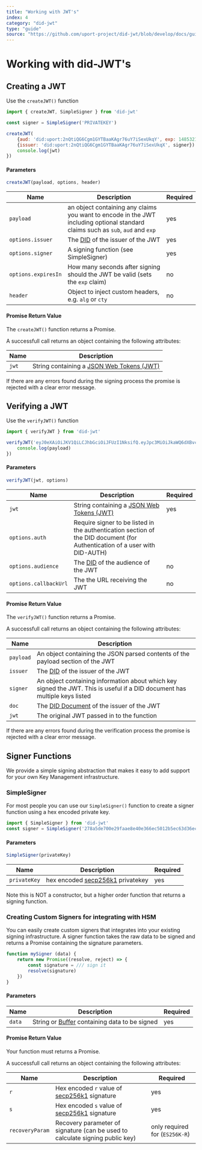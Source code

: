 ```yaml
---
title: "Working with JWT's"
index: 4
category: "did-jwt"
type: "guide"
source: "https://github.com/uport-project/did-jwt/blob/develop/docs/guides/index.md"
---
```


# Working with did-JWT's

## Creating a JWT

Use the `createJWT()` function

```js
import { createJWT, SimpleSigner } from 'did-jwt'

const signer = SimpleSigner('PRIVATEKEY')

createJWT(
    {aud: 'did:uport:2nQtiQG6Cgm1GYTBaaKAgr76uY7iSexUkqY', exp: 1485321133, name: 'Bob Smith'},
    {issuer: 'did:uport:2nQtiQG6Cgm1GYTBaaKAgr76uY7iSexUkqX', signer}).then(jwt => {
    console.log(jwt)
})
```

#### Parameters

```js
createJWT(payload, options, header)
```

Name | Description | Required
---- | ----------- | --------
`payload` | an object containing any claims you want to encode in the JWT including optional standard claims such as `sub`, `aud` and `exp` | yes
`options.issuer` | The [DID](https://w3c-ccg.github.io/did-spec/#decentralized-identifiers-dids) of the issuer of the JWT | yes
`options.signer` | A signing function (see SimpleSigner) | yes
`options.expiresIn` | How many seconds after signing should the JWT be valid (sets the `exp` claim) | no
`header` | Object to inject custom headers, e.g. `alg` or `cty` | no

#### Promise Return Value

The `createJWT()` function returns a Promise.

A successfull call returns an object containing the following attributes:

Name | Description
---- | -----------
`jwt` | String containing a [JSON Web Tokens (JWT)](https://tools.ietf.org/html/rfc7519)

If there are any errors found during the signing process the promise is rejected with a clear error message.

## Verifying a JWT

Use the `verifyJWT()` function

```js
import { verifyJWT } from 'did-jwt'

verifyJWT('eyJ0eXAiOiJKV1QiLCJhbGciOiJFUzI1NksifQ.eyJpc3MiOiJkaWQ6dXBvcn....', {audience: 'Your DID'}).then({payload, doc, did, signer, jwt} => {
    console.log(payload)
})
```

#### Parameters

```js
verifyJWT(jwt, options)
```

Name | Description | Required
---- | ----------- | --------
`jwt` | String containing a [JSON Web Tokens (JWT)](https://tools.ietf.org/html/rfc7519) | yes
`options.auth` | Require signer to be listed in the authentication section of the DID document (for Authentication of a user with DID-AUTH)
`options.audience` | The [DID](https://w3c-ccg.github.io/did-spec/#decentralized-identifiers-dids) of the audience of the JWT | no
`options.callbackUrl` | The the URL receiving the JWT | no

#### Promise Return Value

The `verifyJWT()` function returns a Promise.

A successfull call returns an object containing the following attributes:

Name | Description
---- | -----------
`payload` | An object containing the JSON parsed contents of the payload section of the JWT
`issuer` | The [DID](https://w3c-ccg.github.io/did-spec/#decentralized-identifiers-dids) of the issuer of the JWT
`signer` | An object containing information about which key signed the JWT. This is useful if a DID document has multiple keys listed
`doc` | The [DID Document](https://w3c-ccg.github.io/did-spec/#did-documents) of the issuer of the JWT
`jwt` | The original JWT passed in to the function

If there are any errors found during the verification process the promise is rejected with a clear error message.

## Signer Functions

We provide a simple signing abstraction that makes it easy to add support for your own Key Management infrastructure.

### SimpleSigner

For most people you can use our `SimpleSigner()` function to create a signer function using a hex encoded private key.

```js
import { SimpleSigner } from 'did-jwt'
const signer = SimpleSigner('278a5de700e29faae8e40e366ec5012b5ec63d36ec77e8a2417154cc1d25383f')
```

#### Parameters

```js
SimpleSigner(privateKey)
```

Name | Description | Required
---- | ----------- | --------
`privateKey` | hex encoded [secp256k1](https://en.bitcoin.it/wiki/Secp256k1) privatekey | yes

Note this is NOT a constructor, but a higher order function that returns a signing function.

### Creating Custom Signers for integrating with HSM

You can easily create custom signers that integrates into your existing signing infrastructure. A signer function takes the raw data to be signed and returns a Promise containing the signature parameters.

```js
function mySigner (data) {
    return new Promise((resolve, reject) => {
        const signature = /// sign it
        resolve(signature)
    })
}
```

#### Parameters

Name | Description | Required
---- | ----------- | --------
`data` | String or [Buffer](https://nodejs.org/api/buffer.html) containing data to be signed | yes

#### Promise Return Value

Your function must returns a Promise.

A successfull call returns an object containing the following attributes:

Name | Description | Required
---- | ----------- | --------
`r` | Hex encoded `r` value of [secp256k1](https://en.bitcoin.it/wiki/Secp256k1) signature | yes
`s` | Hex encoded `s` value of [secp256k1](https://en.bitcoin.it/wiki/Secp256k1) signature | yes
`recoveryParam` | Recovery parameter of signature (can be used to calculate signing public key) | only required for (`ES256K-R`)
